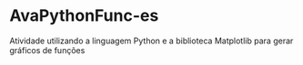 # AvaPythonFunc-es
Atividade utilizando a linguagem Python e a biblioteca Matplotlib para gerar gráficos de funções

